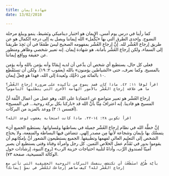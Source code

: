 ```yaml
---
title: شهادة إيمان
date: 13/02/2018

---
```


كما رأينا في درس يوم أمس، الإيمان هو اختبار ديناميكي ونَشيط، ينمو ويبلغ مرحلة النضوج. وإحدى الطرق التي بها «يُكِّمل» الله إيماننا ويصل به إلى درجة الكمال هو عن طريق إرجاع العُشْر لله. إنَّ إرجاع العُشْر بمفهومه الصحيح ليسَ طَمَعًا في أن نَجِدَ طريقنا إلى السماء، ولكن إرجاع العُشْر بأمانة، هو شهادة إيمان. إنه تعبير شخصي وظاهر ومنظور عن حقيقة وواقِع إيماننا.

فعلى كل حال، يستطيع أي شخص أن يدَّعي أن لديه إِيمَانًا وأنه يؤمن بالله وأنه يؤمن بالمسيح. وكما نعرف، حتى «الشياطين يؤمنون» بالله (يعقوب ٢: ١٩). ولكن أن تستَقْطِع ١٠ بالمائة مِن دَخْلِك وتُعيدهُ إلى الله، فهذا هو فِعلُ إيمان.

`اقرأ لوقا ١١: ٤٢. ماذا كان قصد يسوع من تأكيده على ضرورة إرجاع العُشْر؟ ما هي علاقة إرجاع العُشْر بالأمور الهامة الأخرى التي يتطلبها الناموس؟`

إرجاع العُشْر هو تعبير متواضع عن اعتمادِنا على الله، وهو عمل من أعمال الثِّقة أنَّ المسيح هو فادينا. إنه اعترافٌ مِنَّا بأنَّ الله قد «باركنا بكل بركة روحية... في المسيح» (أفسس ١: ٣) ووعد بالمزيد من البركات.

`اقرأ تكوين ٢٨: ١٤-٢٢. ماذا كانت استجابة يعقوب لوعد الله؟`

«إنَّ خطَّة الله في نظام إرجاع العُشْر جميلة في بساطتها ومُساواتها. يستطيع الجميع أن يتمسَّك بها بإيمان وشجاعة لأنها مِن مصدر إلهي. تتضامَن فيها البساطة والمنفعة، ولا يحتاج الشخص إلى التعليم العالي لفهمها وتطبيقها. الجميع يستطيعون الشعور أنَّ بإمكانهم أن يقوموا بدور في تَقَدُّم عمل الخلاص الثمين. كل رجل وامرأة وفتاة وفتى يستطيع أن يصير أمينًا لصندوق الرَّب، وأداةً لتلبية احتياجات خزينة الرب» (روح النبوة، إرشادات حول الوكالة المسيحية، صفحة ٧٣).

`بأيَّة طُرُق استَطَعْتَ أن تكتشف بنفسك البركات الروحية الحقيقية التي تأتي مع إرجاع العُشْر لله؟ كيف ساهم إرجاعك للعُشْر في نموِّ إيمانك؟`